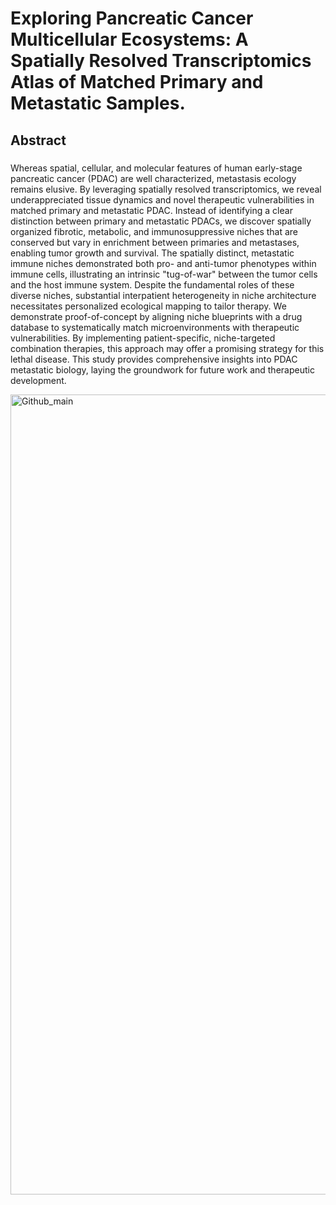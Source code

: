 # Exploring Pancreatic Cancer Multicellular Ecosystems: A Spatially Resolved Transcriptomics Atlas of Matched Primary and Metastatic Samples.

## Abstract
###
Whereas spatial, cellular, and molecular features of human early-stage pancreatic cancer (PDAC) are well characterized, metastasis ecology remains elusive. By leveraging spatially resolved transcriptomics, we reveal underappreciated tissue dynamics and novel therapeutic vulnerabilities in matched primary and metastatic PDAC. Instead of identifying a clear distinction between primary and metastatic PDACs, we discover spatially organized fibrotic, metabolic, and immunosuppressive niches that are conserved but vary in enrichment between primaries and metastases, enabling tumor growth and survival. The spatially distinct, metastatic immune niches demonstrated both pro- and anti-tumor phenotypes within immune cells, illustrating an intrinsic "tug-of-war" between the tumor cells and the host immune system. Despite the fundamental roles of these diverse niches, substantial interpatient heterogeneity in niche architecture necessitates personalized ecological mapping to tailor therapy. We demonstrate proof-of-concept by aligning niche blueprints with a drug database to systematically match microenvironments with therapeutic vulnerabilities. By implementing patient-specific, niche-targeted combination therapies, this approach may offer a promising strategy for this lethal disease. This study provides comprehensive insights into PDAC metastatic biology, laying the groundwork for future work and therapeutic development.

<img width="1280" alt="Github_main" src="https://github.com/Masood-Lab/PDAC_Mets/assets/154272206/8d409342-9b3f-46f8-8bf7-b4986681a4f0">
